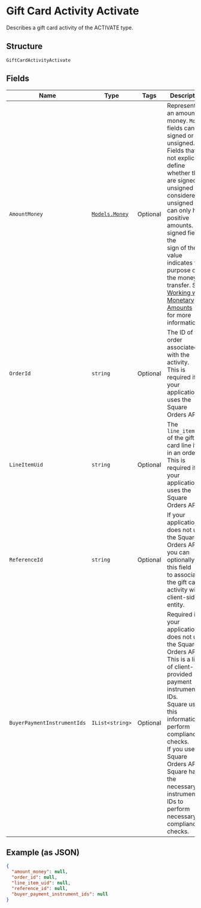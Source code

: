 
# Gift Card Activity Activate

Describes a gift card activity of the ACTIVATE type.

## Structure

`GiftCardActivityActivate`

## Fields

| Name | Type | Tags | Description |
|  --- | --- | --- | --- |
| `AmountMoney` | [`Models.Money`](../../doc/models/money.md) | Optional | Represents an amount of money. `Money` fields can be signed or unsigned.<br>Fields that do not explicitly define whether they are signed or unsigned are<br>considered unsigned and can only hold positive amounts. For signed fields, the<br>sign of the value indicates the purpose of the money transfer. See<br>[Working with Monetary Amounts](https://developer.squareup.com/docs/build-basics/working-with-monetary-amounts)<br>for more information. |
| `OrderId` | `string` | Optional | The ID of the order associated with the activity.<br>This is required if your application uses the Square Orders API. |
| `LineItemUid` | `string` | Optional | The `line_item_uid` of the gift card line item in an order.<br>This is required if your application uses the Square Orders API. |
| `ReferenceId` | `string` | Optional | If your application does not use the Square Orders API, you can optionally use this field<br>to associate the gift card activity with a client-side entity. |
| `BuyerPaymentInstrumentIds` | `IList<string>` | Optional | Required if your application does not use the Square Orders API.<br>This is a list of client-provided payment instrument IDs.<br>Square uses this information to perform compliance checks.<br>If you use the Square Orders API, Square has the necessary instrument IDs to perform necessary<br>compliance checks. |

## Example (as JSON)

```json
{
  "amount_money": null,
  "order_id": null,
  "line_item_uid": null,
  "reference_id": null,
  "buyer_payment_instrument_ids": null
}
```

